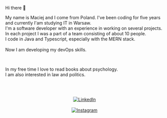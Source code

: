 Hi there 👋

My name is Maciej and I come from Poland. I've been coding for five years and currently I'am studying IT in Warsaw.<br />
I'm a software developer with an experience in working on several projects.<br />
In each project I was a part of a team consisting of about 10 people.<br />
I code in Java and Typescript, especially with the MERN stack.<br />
<br />
Now I am developing my devOps skills.<br />

<br />

In my free time I love to read books about psychology.<br />
I am also interested in law and politics.</br></br>

<div align="center"></br>
  
[![LinkedIn](https://img.shields.io/badge/LinkedIn-0A66C2?style=for-the-badge&logo=LinkedIn&logoColor=white)](https://www.linkedin.com/in/maciej-adamczuk-a165042a5/)</br></br>
[![Instagram](https://img.shields.io/badge/Instagram-E4405F?style=for-the-badge&logo=instagram&logoColor=white)](https://www.instagram.com/rudyta_ko/)</br>

</div>


<!--
**rudytako/rudytako** is a ✨ _special_ ✨ repository because its `README.md` (this file) appears on your GitHub profile.

Here are some ideas to get you started:

- 🔭 I’m currently working on ...
- 🌱 I’m currently learning ...
- 👯 I’m looking to collaborate on ...
- 🤔 I’m looking for help with ...
- 💬 Ask me about ...
- 📫 How to reach me: ...
- 😄 Pronouns: ...
- ⚡ Fun fact: ...
-->

